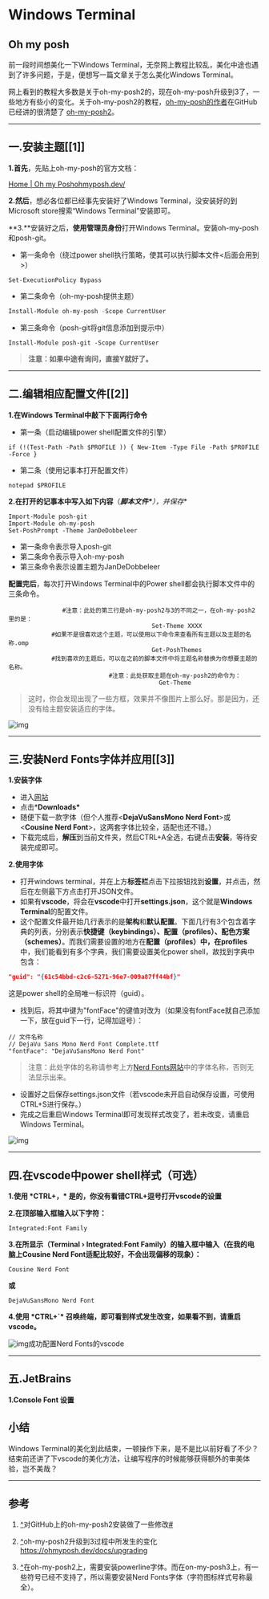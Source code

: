 # Windows Terminal

## Oh my posh

前一段时间想美化一下Windows Terminal，无奈网上教程比较乱，美化中途也遇到了许多问题，于是，便想写一篇文章关于怎么美化Windows Terminal。

网上看到的教程大多数是关于oh-my-posh2的，现在oh-my-posh升级到3了，一些地方有些小的变化。关于oh-my-posh2的教程，[oh-my-posh的作者](https://github.com/JanDeDobbeleer)在GitHub已经讲的很清楚了 [oh-my-posh2](https://github.com/JanDeDobbeleer/oh-my-posh2)。

------
## 一.安装主题[\[1\]]

**1.首先**，先贴上oh-my-posh的官方文档：

[Home | Oh my Poshohmyposh.dev/](https://ohmyposh.dev/)

**2.然后**，想必各位都已经事先安装好了Windows Terminal，没安装好的到Microsoft store搜索“Windows Terminal”安装即可。

**3.**安装好之后，**使用管理员身份**打开Windows Terminal。安装oh-my-posh和posh-git。

- 第一条命令（绕过power shell执行策略，使其可以执行脚本文件<后面会用到>）

```text
Set-ExecutionPolicy Bypass
```

- 第二条命令（oh-my-posh提供主题）

```powershell
Install-Module oh-my-posh -Scope CurrentUser
```

- 第三条命令（posh-git将git信息添加到提示中）

```text
Install-Module posh-git -Scope CurrentUser
```

> **注意：如果中途有询问，直接Y就好了。**

------

## **二.编辑相应配置文件**[[2\]]

**1.在Windows Terminal中敲下下面两行命令**

- 第一条（启动编辑power shell配置文件的引擎）

```text
if (!(Test-Path -Path $PROFILE )) { New-Item -Type File -Path $PROFILE -Force }
```

- 第二条（使用记事本打开配置文件）

```text
notepad $PROFILE
```

**2.在打开的记事本中写入如下内容**（***脚本文件\***）**，并保存**

```text
Import-Module posh-git
Import-Module oh-my-posh
Set-PoshPrompt -Theme JanDeDobbeleer
```

- 第一条命令表示导入posh-git
- 第二条命令表示导入oh-my-posh
- 第三条命令表示设置主题为JanDeDobbeleer

**配置完后**，每次打开Windows Terminal中的Power shell都会执行脚本文件中的三条命令。

```text
               #注意：此处的第三行是oh-my-posh2与3的不同之一，在oh-my-posh2里的是：
                                        Set-Theme XXXX
            #如果不是很喜欢这个主题，可以使用以下命令来查看所有主题以及主题的名称.omp
                                        Get-PoshThemes
            #找到喜欢的主题后，可以在之前的脚本文件中将主题名称替换为你想要主题的名称。
                            #注意：此处获取主题在oh-my-posh2的命令为：
                                          Get-Theme
```

> 这时，你会发现出现了一些方框，效果并不像图片上那么好。那是因为，还没有给主题安装适应的字体。

![img](./assets/v2-6744a2687f6245fcf3f7dd5b708228c7_720w.jpg)

------

## **三.安装Nerd Fonts字体并应用**[[3\]]

**1.安装字体**

- 进入[网站](https://www.nerdfonts.com/)
- 点击***Downloads\***
- 随便下载一款字体（但个人推荐<**DejaVuSansMono Nerd Font**>或<**Cousine Nerd Font**>，这两套字体比较全，适配也还不错。）
- 下载完成后，**解压**到当前文件夹，然后CTRL+A全选，右键点击**安装**，等待安装完成即可。

**2.使用字体**

- 打开windows terminal，并在上方**标签栏**点击下拉按钮找到**设置**，并点击，然后在左侧最下方点击打开JSON文件。
- 如果有**vscode**，将会在**vscode**中打开**settings.json**，这个就是**Windows Terminal**的配置文件。
- 这个配置文件最开始几行表示的是**架构**和**默认配置**。下面几行有3个包含着字典的列表，分别表示**快捷键（keybindings）、配置（profiles）、配色方案（schemes）**。而我们需要设置的地方在**配置（profiles）**中，在**profiles**中，我们能看到有多个字典，我们需要设置美化power shell，故找到字典中包含：

```json
"guid": "{61c54bbd-c2c6-5271-96e7-009a87ff44bf}"
```

这是power shell的全局唯一标识符（guid）。

- 找到后，将其中键为"fontFace"的键值对改为（如果没有fontFace就自己添加一下，放在guid下一行，记得加逗号）：

```text
// 文件名称
// DejaVu Sans Mono Nerd Font Complete.ttf
"fontFace": "DejaVuSansMono Nerd Font"
```

> 注意：此处字体的名称请参考上方[Nerd Fonts网站](https://www.nerdfonts.com/font-downloads)中的字体名称，否则无法显示出来。

- 设置好之后保存settings.json文件（若vscode未开启自动保存设置，可使用CTRL+S进行保存。）
- 完成之后重启Windows Terminal即可发现样式改变了，若未改变，请重启Windows Terminal。

![img](./assets/v2-bb147db11591117a813cfce658d0027e_720w.jpg "成功配置Nerd Fonts的power shell")

------

## 四.在vscode中power shell样式（可选）

**1.使用 \*CTRL+，\* 是的，你没有看错CTRL+逗号打开vscode的设置**

**2.在顶部输入框输入以下字符：**

```text
Integrated:Font Family
```

**3.在所显示（Terminal › Integrated:Font Family）的输入框中输入（在我的电脑上Cousine Nerd Font适配比较好，不会出现偏移的现象）：**

```text
Cousine Nerd Font
```

**或**

```text
DejaVuSansMono Nerd Font
```

**4.使用 \*CTRL+`\* 召唤终端，即可看到样式发生改变，如果看不到，请重启vscode。**

![img](./assets/v2-d77e3576b75b92c4156cc4bfa11c96f8_720w.jpg)成功配置Nerd Fonts的vscode

------
## 五.JetBrains
**1.Console Font 设置**

## 小结

Windows Terminal的美化到此结束，一顿操作下来，是不是比以前好看了不少？结束前还讲了下vscode的美化方法，让编写程序的时候能够获得额外的审美体验，岂不美哉？

------



## 参考

1. [^](#text_1)对GitHub上的oh-my-posh2安装做了一些修改[#](https://github.com/JanDeDobbeleer/oh-my-posh2#installation)

2. [^](https://zhuanlan.zhihu.com/p/354603010#ref_2_0)oh-my-posh2升级到3过程中所发生的变化 https://ohmyposh.dev/docs/upgrading
3. [^](https://zhuanlan.zhihu.com/p/354603010#ref_3_0)在oh-my-posh2上，需要安装powerline字体。而在on-my-posh3上，有一些符号已经不支持了，所以需要安装Nerd Fonts字体（字符图标样式号称最全）。